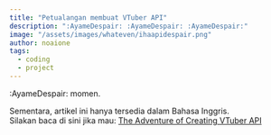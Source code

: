 ```yaml
---
title: "Petualangan membuat VTuber API"
description: ":AyameDespair: :AyameDespair: :AyameDespair:"
image: "/assets/images/whateven/ihaapidespair.png"
author: noaione
tags:
  - coding
  - project
---
```


:AyameDespair: momen.

<!--more-->

Sementara, artikel ini hanya tersedia dalam Bahasa Inggris.<br />
Silakan baca di sini jika mau: [The Adventure of Creating VTuber API](/en/posts/adventure-of-ihaapi)
